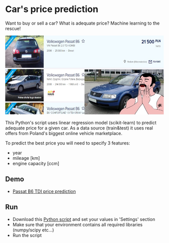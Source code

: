 # Car's price prediction
Want to buy or sell a car? What is adequate price? Machine learning to the rescue!

[![passat](passat.jpg)](passat_b6_tdi_price_prediction.ipynb) 

This Python's script uses linear regression model (scikit-learn) to predict adequate price for a given car.
As a data source (train&test) it uses real offers from Poland's biggest online vehicle marketplace. 

To predict the best price you will need to specify 3 features:
* year
* mileage [km]
* engine capacity [ccm]  


## Demo
*  [Passat B6 TDI price prediction](passat_b6_tdi_price_prediction.ipynb) 

## Run
* Download this [Python script](car_price_prediction.py) and set your values in 'Settings' section
* Make sure that your environment contains all required libraries (numpy/scipy etc...)
* Run the script 

 
 